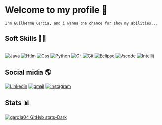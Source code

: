 # Welcome to my profile 👋
```
I'm Guilherme Garcia, and i wanna one chance for show my abilities... 
```

## Soft Skills 🦾🧠

<div style="display: inline block"><br/>
<img align="center" alt="Java" src ="https://img.shields.io/badge/Java-ED8B00?style=for-the-badge&logo=openjdk&logoColor=white"/>
<img align="center" alt="Htlm" src ="https://img.shields.io/badge/HTML-239120?style=for-the-badge&logo=html5&logoColor=white"/>
<img align="center" alt="Css" src ="https://img.shields.io/badge/CSS-239120?&style=for-the-badge&logo=css3&logoColor=white"/>
<img align="center" alt="Python" src ="https://img.shields.io/badge/Python-3776AB?style=for-the-badge&logo=python&logoColor=white"/>
<img align="center" alt="Git" src ="https://img.shields.io/badge/GIT-E44C30?style=for-the-badge&logo=git&logoColor=white"/>
<img align="center" alt="Git" src ="https://img.shields.io/badge/MySQL-00000F?style=for-the-badge&logo=mysql&logoColor=white"/> 
<img align="center" alt="Eclipse" src ="https://img.shields.io/badge/Eclipse-2C2255?style=for-the-badge&logo=eclipse&logoColor=white"/>
<img align="center" alt="Vscode" src ="https://img.shields.io/badge/Visual_Studio_Code-0078D4?style=for-the-badge&logo=visual%20studio%20code&logoColor=white"/>
<img align="center" alt="Intellij" src ="https://img.shields.io/badge/IntelliJ_IDEA-000000.svg?style=for-the-badge&logo=intellij-idea&logoColor=white"/>
</div>

## Social midia 🌎
[![Linkedin](https://img.shields.io/badge/LinkedIn-0077B5?style=for-the-badge&logo=linkedin&logoColor=white)](https://www.linkedin.com/in/guilherme-garcia-669863262/)
[![gmail](https://img.shields.io/badge/Gmail-D14836?style=for-the-badge&logo=gmail&logoColor=white)](https://mail.google.com/mail/u/0/#inbox?compose=CllgCJTHVrkzbDKxnKMqKjrZpZbnRSXxPZcFFTpnMcrkbsldxJTBMHqQzJXvDzvwtQxzjmsPBqV) [![Instagram](https://img.shields.io/badge/Instagram-E4405F?style=for-the-badge&logo=instagram&logoColor=white)](https://www.instagram.com/gui.garc1a/)

## Stats 📊
[![garc1a04 GitHub stats-Dark](https://github-readme-stats.vercel.app/api?username=garc1a04&theme=dark)]()
